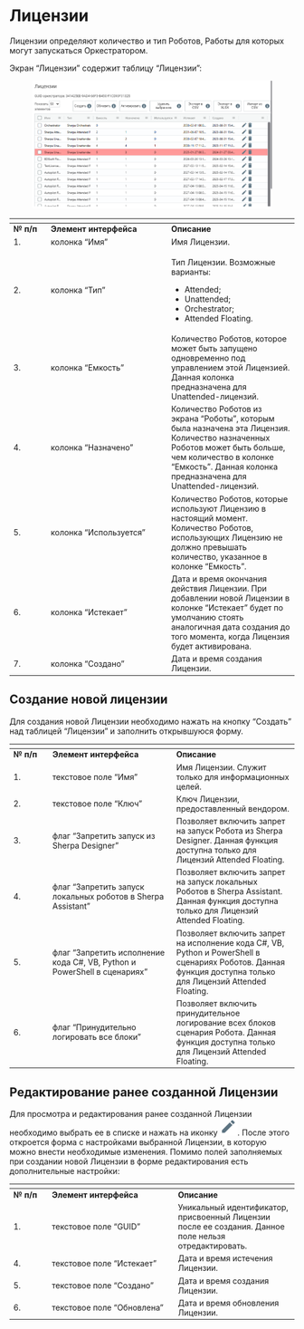 # Лицензии

Лицензии определяют количество и тип Роботов, Работы для которых могут запускаться Оркестратором.

Экран “Лицензии” содержит таблицу “Лицензии”:

<figure><img src="../../../.gitbook/assets/изображение (104).png" alt=""><figcaption></figcaption></figure>

<table data-header-hidden><thead><tr><th width="52"></th><th width="199"></th><th></th></tr></thead><tbody><tr><td><strong>№ п/п</strong></td><td><strong>Элемент интерфейса</strong></td><td><strong>Описание</strong> </td></tr><tr><td>1.</td><td>колонка “Имя”</td><td>Имя Лицензии.</td></tr><tr><td>2.</td><td>колонка “Тип”</td><td><p>Тип Лицензии. Возможные варианты:</p><ul><li>Attended;</li><li>Unattended;</li><li>Orchestrator;</li><li>Attended Floating.</li></ul></td></tr><tr><td>3.</td><td>колонка “Емкость”</td><td>Количество Роботов, которое может быть запущено одновременно под управлением этой Лицензией. Данная колонка предназначена для Unattended-лицензий.</td></tr><tr><td>4.</td><td>колонка “Назначено”</td><td>Количество Роботов из экрана “Роботы”, которым была назначена эта Лицензия. Количество назначенных Роботов может быть больше, чем количество в колонке “Емкость”. Данная колонка предназначена для Unattended-лицензий.</td></tr><tr><td>5.</td><td>колонка “Используется”</td><td>Количество Роботов, которые используют Лицензию в настоящий момент. Количество Роботов, использующих Лицензию не должно превышать количество, указанное в колонке “Емкость”.</td></tr><tr><td>6.</td><td>колонка “Истекает”</td><td>Дата и время окончания действия Лицензии. При добавлении новой Лицензии в колонке “Истекает” будет по умолчанию стоять аналогичная дата создания до того момента, когда Лицензия будет активирована. </td></tr><tr><td>7.</td><td>колонка “Создано”</td><td>Дата и время создания Лицензии.</td></tr></tbody></table>

## Создание новой лицензии

Для создания новой Лицензии необходимо нажать на кнопку “Создать” над таблицей “Лицензии” и заполнить открывшуюся форму.

<table data-header-hidden><thead><tr><th width="55"></th><th width="205"></th><th></th></tr></thead><tbody><tr><td><strong>№ п/п</strong></td><td><strong>Элемент интерфейса</strong></td><td><strong>Описание</strong> </td></tr><tr><td>1.</td><td>текстовое поле “Имя”</td><td>Имя Лицензии. Служит только для информационных целей.</td></tr><tr><td>2.</td><td>текстовое поле “Ключ”</td><td>Ключ Лицензии, предоставленный вендором.</td></tr><tr><td>3.</td><td>флаг “Запретить запуск из Sherpa Designer”</td><td>Позволяет включить запрет на запуск Робота из Sherpa Designer. Данная функция доступна только для Лицензий Attended Floating.</td></tr><tr><td>4.</td><td>флаг “Запретить запуск локальных роботов в Sherpa Assistant”</td><td>Позволяет включить запрет на запуск локальных Роботов  в Sherpa Assistant. Данная функция доступна только для Лицензий Attended Floating.</td></tr><tr><td>5.</td><td>флаг “Запретить исполнение кода C#, VB, Python и PowerShell в сценариях”</td><td>Позволяет включить запрет на исполнение кода C#, VB, Python и PowerShell в сценариях Роботов. Данная функция доступна только для Лицензий Attended Floating.</td></tr><tr><td>6.</td><td>флаг “Принудительно логировать все блоки”</td><td>Позволяет включить принудительное логирование всех блоков сценария Робота. Данная функция доступна только для Лицензий Attended Floating.</td></tr></tbody></table>

## **Редактирование ранее созданной Лицензии**

Для просмотра и редактирования ранее созданной Лицензии необходимо выбрать ее в списке и нажать на иконку ![](<../../../.gitbook/assets/2025-03-19_21-36-15 (3).png>). После этого откроется форма с настройками выбранной Лицензии, в которую можно внести необходимые изменения. Помимо полей заполняемых при создании новой Лицензии в форме редактирования есть дополнительные настройки:

<table data-header-hidden><thead><tr><th width="54"></th><th width="209"></th><th></th></tr></thead><tbody><tr><td><strong>№ п/п</strong></td><td><strong>Элемент интерфейса</strong></td><td><strong>Описание</strong> </td></tr><tr><td>1.</td><td>текстовое поле “GUID”</td><td>Уникальный идентификатор, присвоенный Лицензии после ее создания. Данное поле нельзя отредактировать. </td></tr><tr><td>4.</td><td>текстовое поле “Истекает”</td><td>Дата и время истечения Лицензии.</td></tr><tr><td>5.</td><td>текстовое поле “Создано”</td><td>Дата и время создания Лицензии.</td></tr><tr><td>6.</td><td>текстовое поле “Обновлена”</td><td>Дата и время обновления Лицензии.</td></tr></tbody></table>

